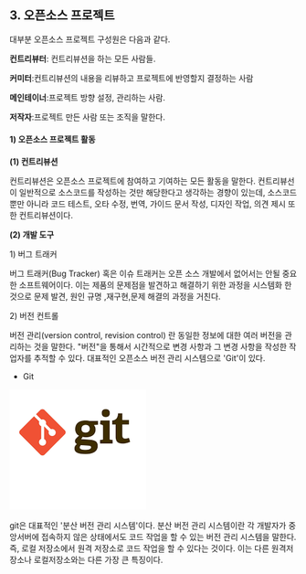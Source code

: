 ## 3. 오픈소스 프로젝트

대부분 오픈소스 프로젝트 구성원은 다음과 같다.

**컨트리뷰터**: 컨트리뷰션을 하는 모든 사람들.

**커미터**:컨트리뷰션의 내용을 리뷰하고 프로젝트에 반영할지 결정하는 사람

**메인테이너**:프로젝트 방향 설정, 관리하는 사람.

**저작자**:프로젝트 만든 사람 또는 조직을 말한다.

#### 1\)  오픈소스 프로젝트 활동

**\(1\) 컨트리뷰션**

컨트리뷰션은 오픈소스 프로젝트에 참여하고 기여하는 모든 활동을 말한다. 컨트리뷰선이 일반적으로 소스코드를 작성하는 것만 해당한다고 생각하는 경향이 있는데, 소스코드 뿐만 아니라 코드 테스트, 오타 수정, 번역, 가이드 문서 작성, 디자인 작업, 의견 제시 또한 컨트리뷰션이다.

**\(2\) 개발 도구**

1\) 버그 트래커

버그 트래커\(Bug Tracker\) 혹은 이슈 트래커는 오픈 소스 개발에서 없어서는 안될 중요한 소프트웨어이다. 이는 제품의 문제점을 발견하고 해결하기 위한 과정을 시스템화 한 것으로 문제 발견, 원인 규명 ,재구현,문제 해결의 과정을 거친다.

2\) 버전 컨트롤

버전 관리\(version control, revision control\) 란 동일한 정보에 대한 여러 버전을 관리하는 것을 말한다. "버전"을 통해서 시간적으로 변경 사항과 그 변경 사항을 작성한 작업자를 추적할 수 있다. 대표적인 오픈소스 버전 관리 시스템으로 'Git'이 있다.

* Git

![](/assets/다운로드.png)

git은 대표적인 '분산 버전 관리 시스템'이다. 분산 버전 관리 시스템이란 각 개발자가 중앙서버에 접속하지 않은 상태에서도 코드 작업을 할 수 있는 버전 관리 시스템을 말한다. 즉, 로컬 저장소에서 원격 저장소로 코드 작업을 할 수 있다는 것이다. 이는 다른 원격저장소나 로컬저장소와는 다른 가장 큰 특징이다.

